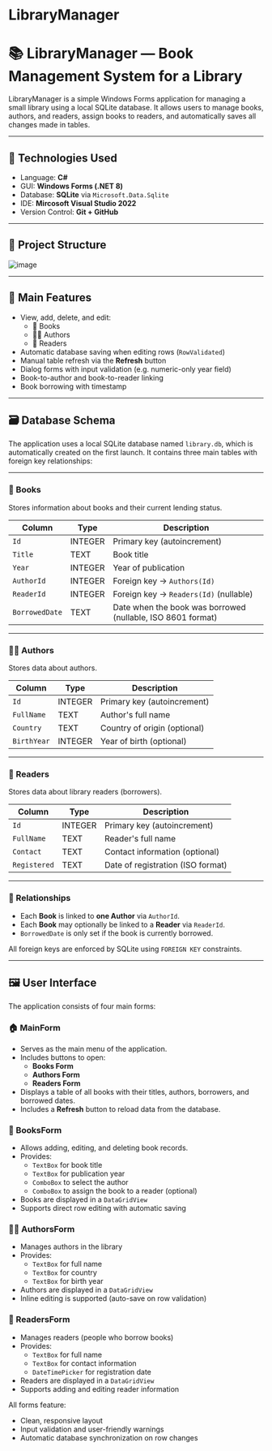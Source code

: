 # LibraryManager
# 📚 LibraryManager — Book Management System for a Library

LibraryManager is a simple Windows Forms application for managing a small library using a local SQLite database. It allows users to manage books, authors, and readers, assign books to readers, and automatically saves all changes made in tables.

--- 

## 🔧 Technologies Used

- Language: **C#**
- GUI: **Windows Forms (.NET 8)**
- Database: **SQLite** via `Microsoft.Data.Sqlite`
- IDE: **Mircosoft Visual Studio 2022**
- Version Control: **Git + GitHub**

---

## 📁 Project Structure


![image](https://github.com/user-attachments/assets/01cda266-2ca4-4b30-a229-c1e2666930ab)


---

## 🧩 Main Features

- View, add, delete, and edit:
  - 📘 Books
  - 👨‍🎨 Authors
  - 🧍 Readers
- Automatic database saving when editing rows (`RowValidated`)
- Manual table refresh via the **Refresh** button
- Dialog forms with input validation (e.g. numeric-only year field)
- Book-to-author and book-to-reader linking
- Book borrowing with timestamp

---


## 🗃️ Database Schema

The application uses a local SQLite database named `library.db`, which is automatically created on the first launch. It contains three main tables with foreign key relationships:

---

### 📘 Books

Stores information about books and their current lending status.

| Column         | Type     | Description                             |
|----------------|----------|-----------------------------------------|
| `Id`           | INTEGER  | Primary key (autoincrement)             |
| `Title`        | TEXT     | Book title                              |
| `Year`         | INTEGER  | Year of publication                     |
| `AuthorId`     | INTEGER  | Foreign key → `Authors(Id)`             |
| `ReaderId`     | INTEGER  | Foreign key → `Readers(Id)` (nullable)  |
| `BorrowedDate` | TEXT     | Date when the book was borrowed (nullable, ISO 8601 format) |

---

### 👨‍🎨 Authors

Stores data about authors.

| Column       | Type     | Description                      |
|--------------|----------|----------------------------------|
| `Id`         | INTEGER  | Primary key (autoincrement)      |
| `FullName`   | TEXT     | Author's full name               |
| `Country`    | TEXT     | Country of origin (optional)     |
| `BirthYear`  | INTEGER  | Year of birth (optional)         |

---

### 🧍 Readers

Stores data about library readers (borrowers).

| Column        | Type     | Description                        |
|---------------|----------|------------------------------------|
| `Id`          | INTEGER  | Primary key (autoincrement)        |
| `FullName`    | TEXT     | Reader's full name                 |
| `Contact`     | TEXT     | Contact information (optional)     |
| `Registered`  | TEXT     | Date of registration (ISO format)  |

---

### 🔗 Relationships

- Each **Book** is linked to **one Author** via `AuthorId`.
- Each **Book** may optionally be linked to a **Reader** via `ReaderId`.
- `BorrowedDate` is only set if the book is currently borrowed.

All foreign keys are enforced by SQLite using `FOREIGN KEY` constraints.

---

## 🖼️ User Interface

The application consists of four main forms:

### 🏠 MainForm

- Serves as the main menu of the application.
- Includes buttons to open:
  - **Books Form**
  - **Authors Form**
  - **Readers Form**
- Displays a table of all books with their titles, authors, borrowers, and borrowed dates.
- Includes a **Refresh** button to reload data from the database.

### 📘 BooksForm

- Allows adding, editing, and deleting book records.
- Provides:
  - `TextBox` for book title
  - `TextBox` for publication year
  - `ComboBox` to select the author
  - `ComboBox` to assign the book to a reader (optional)
- Books are displayed in a `DataGridView`
- Supports direct row editing with automatic saving

### 👨‍🎨 AuthorsForm

- Manages authors in the library
- Provides:
  - `TextBox` for full name
  - `TextBox` for country
  - `TextBox` for birth year
- Authors are displayed in a `DataGridView`
- Inline editing is supported (auto-save on row validation)

### 🧍 ReadersForm

- Manages readers (people who borrow books)
- Provides:
  - `TextBox` for full name
  - `TextBox` for contact information
  - `DateTimePicker` for registration date
- Readers are displayed in a `DataGridView`
- Supports adding and editing reader information

All forms feature:
- Clean, responsive layout
- Input validation and user-friendly warnings
- Automatic database synchronization on row changes

